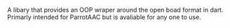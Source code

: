 A libary that provides an OOP wraper around the open boad format in dart. Primarly intended for ParrotAAC but is avaliable for any one to use. 
